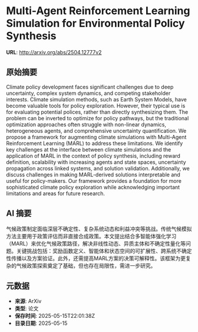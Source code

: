 # Multi-Agent Reinforcement Learning Simulation for Environmental Policy Synthesis

**URL**: http://arxiv.org/abs/2504.12777v2

## 原始摘要

Climate policy development faces significant challenges due to deep
uncertainty, complex system dynamics, and competing stakeholder interests.
Climate simulation methods, such as Earth System Models, have become valuable
tools for policy exploration. However, their typical use is for evaluating
potential polices, rather than directly synthesizing them. The problem can be
inverted to optimize for policy pathways, but the traditional optimization
approaches often struggle with non-linear dynamics, heterogeneous agents, and
comprehensive uncertainty quantification. We propose a framework for augmenting
climate simulations with Multi-Agent Reinforcement Learning (MARL) to address
these limitations. We identify key challenges at the interface between climate
simulations and the application of MARL in the context of policy synthesis,
including reward definition, scalability with increasing agents and state
spaces, uncertainty propagation across linked systems, and solution validation.
Additionally, we discuss challenges in making MARL-derived solutions
interpretable and useful for policy-makers. Our framework provides a foundation
for more sophisticated climate policy exploration while acknowledging important
limitations and areas for future research.


## AI 摘要

气候政策制定面临深层不确定性、复杂系统动态和利益冲突等挑战。传统气候模拟方法主要用于政策评估而非直接合成政策。本文提出结合多智能体强化学习（MARL）来优化气候政策路径，解决非线性动态、异质主体和不确定性量化等问题。关键挑战包括：奖励函数定义、智能体和状态空间的可扩展性、跨系统不确定性传播以及方案验证。此外，还需提高MARL方案的决策可解释性。该框架为更复杂的气候政策探索奠定了基础，但也存在局限性，需进一步研究。

## 元数据

- **来源**: ArXiv
- **类型**: 论文
- **保存时间**: 2025-05-15T22:01:38Z
- **目录日期**: 2025-05-15

